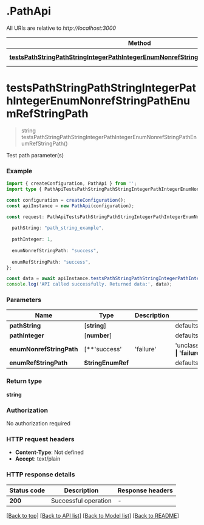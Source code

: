 # .PathApi

All URIs are relative to *http://localhost:3000*

Method | HTTP request | Description
------------- | ------------- | -------------
[**testsPathStringPathStringIntegerPathIntegerEnumNonrefStringPathEnumRefStringPath**](PathApi.md#testsPathStringPathStringIntegerPathIntegerEnumNonrefStringPathEnumRefStringPath) | **GET** /path/string/{path_string}/integer/{path_integer}/{enum_nonref_string_path}/{enum_ref_string_path} | Test path parameter(s)


# **testsPathStringPathStringIntegerPathIntegerEnumNonrefStringPathEnumRefStringPath**
> string testsPathStringPathStringIntegerPathIntegerEnumNonrefStringPathEnumRefStringPath()

Test path parameter(s)

### Example


```typescript
import { createConfiguration, PathApi } from '';
import type { PathApiTestsPathStringPathStringIntegerPathIntegerEnumNonrefStringPathEnumRefStringPathRequest } from '';

const configuration = createConfiguration();
const apiInstance = new PathApi(configuration);

const request: PathApiTestsPathStringPathStringIntegerPathIntegerEnumNonrefStringPathEnumRefStringPathRequest = {
  
  pathString: "path_string_example",
  
  pathInteger: 1,
  
  enumNonrefStringPath: "success",
  
  enumRefStringPath: "success",
};

const data = await apiInstance.testsPathStringPathStringIntegerPathIntegerEnumNonrefStringPathEnumRefStringPath(request);
console.log('API called successfully. Returned data:', data);
```


### Parameters

Name | Type | Description  | Notes
------------- | ------------- | ------------- | -------------
 **pathString** | [**string**] |  | defaults to undefined
 **pathInteger** | [**number**] |  | defaults to undefined
 **enumNonrefStringPath** | [**&#39;success&#39; | &#39;failure&#39; | &#39;unclassified&#39;**]**Array<&#39;success&#39; &#124; &#39;failure&#39; &#124; &#39;unclassified&#39;>** |  | defaults to undefined
 **enumRefStringPath** | **StringEnumRef** |  | defaults to undefined


### Return type

**string**

### Authorization

No authorization required

### HTTP request headers

 - **Content-Type**: Not defined
 - **Accept**: text/plain


### HTTP response details
| Status code | Description | Response headers |
|-------------|-------------|------------------|
**200** | Successful operation |  -  |

[[Back to top]](#) [[Back to API list]](README.md#documentation-for-api-endpoints) [[Back to Model list]](README.md#documentation-for-models) [[Back to README]](README.md)


